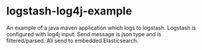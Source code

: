 logstash-log4j-example
======================

An example of a java maven application which logs to logstash. Logstash is configured with log4j input. Send message is json type and is filtered/parsed. All send to embedded Elasticsearch. 
